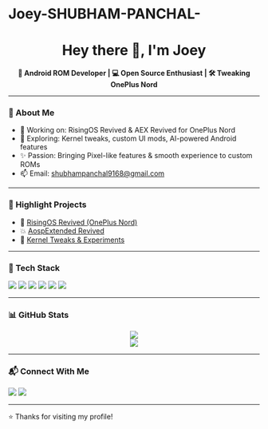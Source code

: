 # Joey-SHUBHAM-PANCHAL-
<h1 align="center">Hey there 👋, I'm Joey</h1>

<p align="center">
  <strong>📱 Android ROM Developer | 💻 Open Source Enthusiast | 🛠️ Tweaking OnePlus Nord</strong><br>
</p>

---

### 🚀 About Me

- 🔧 Working on: RisingOS Revived & AEX Revived for OnePlus Nord
- 🧠 Exploring: Kernel tweaks, custom UI mods, AI-powered Android features
- ✨ Passion: Bringing Pixel-like features & smooth experience to custom ROMs
- 📫 Email: shubhampanchal9168@gmail.com

---

### 📌 Highlight Projects

- 🌄 [RisingOS Revived (OnePlus Nord)](https://github.com/Joey-1123/RisingOS)
- 💥 [AospExtended Revived](https://github.com/Joey-1123/AEX-Revived)
- 🔧 [Kernel Tweaks & Experiments](https://github.com/Joey-1123/Kernel-Projects)

---

### 🧰 Tech Stack

<p align="left">
  <img src="https://img.shields.io/badge/Android-3DDC84?logo=android&logoColor=white" />
  <img src="https://img.shields.io/badge/AOSP-000000?logo=aosp&logoColor=white" />
  <img src="https://img.shields.io/badge/LineageOS-1674b5?logo=lineageos&logoColor=white" />
  <img src="https://img.shields.io/badge/Linux-FCC624?logo=linux&logoColor=black" />
  <img src="https://img.shields.io/badge/Bash-121011?logo=gnu-bash&logoColor=white" />
  <img src="https://img.shields.io/badge/Git-F05032?logo=git&logoColor=white" />
</p>

---

### 📊 GitHub Stats

<p align="center">
  <img src="https://github-readme-stats.vercel.app/api?username=Joey-1123&show_icons=true&theme=tokyonight" />
  <br />
  <img src="https://github-readme-stats.vercel.app/api/top-langs/?username=Joey-1123&layout=compact&theme=tokyonight" />
</p>

---

### 📬 Connect With Me

<p>
  <a href="mailto:shubhampanchal9168@gmail.com"><img src="https://img.shields.io/badge/Gmail-D14836?style=flat&logo=gmail&logoColor=white" /></a>
  <a href="https://t.me/YourTelegramUsername"><img src="https://img.shields.io/badge/Telegram-2CA5E0?style=flat&logo=telegram&logoColor=white" /></a>
</p>

---

⭐️ Thanks for visiting my profile!
